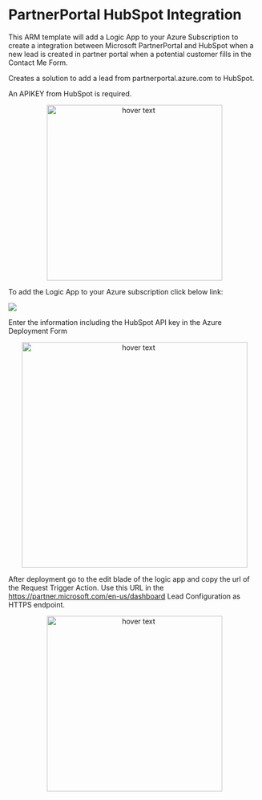 # PartnerPortal HubSpot Integration
This ARM template will add a Logic App to your Azure Subscription to create a integration between Microsoft PartnerPortal and HubSpot when a new lead is created in partner portal when a potential customer fills in the
Contact Me Form.

Creates a solution to add a lead from partnerportal.azure.com to HubSpot.

An APIKEY from HubSpot is required.
<p align="center">
  <img src="hubspotapikey.jpg" width="350" title="hover text">
</p>

To add the Logic App to your Azure subscription click below link:

<a href="https://portal.azure.com/#create/Microsoft.Template/uri/https%3A%2F%2Fraw.githubusercontent.com%2Fsvandenhoven%2FPartnerPortalHubSpotIntegration%2Fmaster%2FLogicAppARM%2FLogicApp.json" target="_blank">
    <img src="http://azuredeploy.net/deploybutton.png"/>
</a>

Enter the information including the HubSpot API key in the Azure Deployment Form

<p align="center">
  <img src="azureportal.jpg" width="450" title="hover text">
</p>


After deployment go to the edit blade of the logic app and copy the url of the Request Trigger Action. Use this URL in the https://partner.microsoft.com/en-us/dashboard Lead Configuration as HTTPS endpoint.
<p align="center">
  <img src="httprequest.png" width="350" title="hover text">
</p>
